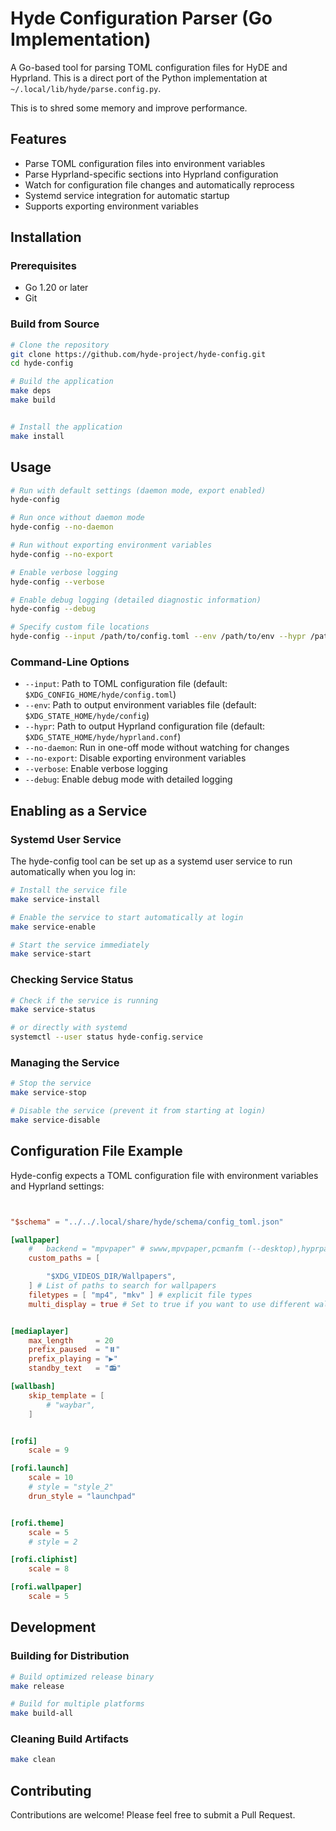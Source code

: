 # Hyde Configuration Parser (Go Implementation)

A Go-based tool for parsing TOML configuration files for HyDE and Hyprland. This is a direct port of the Python implementation at `~/.local/lib/hyde/parse.config.py`.

This is to shred some memory and improve performance.

## Features

- Parse TOML configuration files into environment variables
- Parse Hyprland-specific sections into Hyprland configuration
- Watch for configuration file changes and automatically reprocess
- Systemd service integration for automatic startup
- Supports exporting environment variables

## Installation

### Prerequisites

- Go 1.20 or later
- Git

### Build from Source

```bash
# Clone the repository
git clone https://github.com/hyde-project/hyde-config.git
cd hyde-config

# Build the application
make deps
make build


# Install the application
make install
```

## Usage

```bash
# Run with default settings (daemon mode, export enabled)
hyde-config

# Run once without daemon mode
hyde-config --no-daemon

# Run without exporting environment variables
hyde-config --no-export

# Enable verbose logging
hyde-config --verbose

# Enable debug logging (detailed diagnostic information)
hyde-config --debug

# Specify custom file locations
hyde-config --input /path/to/config.toml --env /path/to/env --hypr /path/to/hyprland.conf
```

### Command-Line Options

- `--input`: Path to TOML configuration file (default: `$XDG_CONFIG_HOME/hyde/config.toml`)
- `--env`: Path to output environment variables file (default: `$XDG_STATE_HOME/hyde/config`)
- `--hypr`: Path to output Hyprland configuration file (default: `$XDG_STATE_HOME/hyde/hyprland.conf`)
- `--no-daemon`: Run in one-off mode without watching for changes
- `--no-export`: Disable exporting environment variables
- `--verbose`: Enable verbose logging
- `--debug`: Enable debug mode with detailed logging

## Enabling as a Service

### Systemd User Service

The hyde-config tool can be set up as a systemd user service to run automatically when you log in:

```bash
# Install the service file
make service-install

# Enable the service to start automatically at login
make service-enable

# Start the service immediately
make service-start
```

### Checking Service Status

```bash
# Check if the service is running
make service-status

# or directly with systemd
systemctl --user status hyde-config.service
```

### Managing the Service

```bash
# Stop the service
make service-stop

# Disable the service (prevent it from starting at login)
make service-disable
```

## Configuration File Example

Hyde-config expects a TOML configuration file with environment variables and Hyprland settings:

```toml


"$schema" = "../../.local/share/hyde/schema/config_toml.json"

[wallpaper]
    #   backend = "mpvpaper" # swww,mpvpaper,pcmanfm (--desktop),hyprpaper
    custom_paths = [

        "$XDG_VIDEOS_DIR/Wallpapers",
    ] # List of paths to search for wallpapers
    filetypes = [ "mp4", "mkv" ] # explicit file types
    multi_display = true # Set to true if you want to use different wallpapers on different displays


[mediaplayer]
    max_length     = 20
    prefix_paused  = "⏸️"
    prefix_playing = "▶️"
    standby_text   = "📻"

[wallbash]
    skip_template = [
        # "waybar",    
    ]


[rofi]
    scale = 9

[rofi.launch]
    scale = 10
    # style = "style_2"
    drun_style = "launchpad"


[rofi.theme]
    scale = 5
    # style = 2

[rofi.cliphist]
    scale = 8

[rofi.wallpaper]
    scale = 5
```

## Development

### Building for Distribution

```bash
# Build optimized release binary
make release

# Build for multiple platforms
make build-all
```

### Cleaning Build Artifacts

```bash
make clean
```

## Contributing

Contributions are welcome! Please feel free to submit a Pull Request.